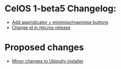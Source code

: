# CelOS 1-beta5 Changelog:

- [Add appindicator + minimise/maximise buttons](https://github.com/Cobweb-Aclevo/celos/issues/30)
- [Change id in /etc/os-release](https://github.com/Cobweb-Aclevo/celos/issues/29)

# Proposed changes

- [Minor changes to Ubiquity installer](https://github.com/Cobweb-Aclevo/celos/issues/26)
